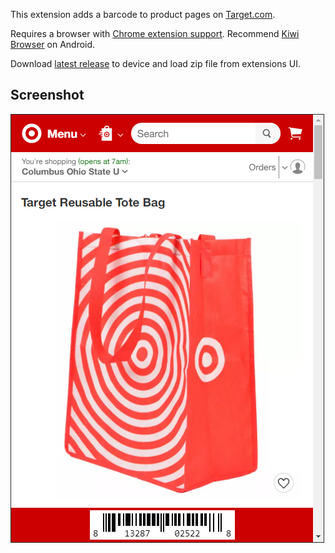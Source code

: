 This extension adds a barcode to product pages on [Target.com](https://target.com).

Requires a browser with [Chrome extension support](https://developer.chrome.com/docs/multidevice/faq/#does-chrome-for-android-support-apps-and-extensions). Recommend [Kiwi Browser](https://play.google.com/store/apps/details?id=com.kiwibrowser.browser) on Android.

Download [latest release](https://github.com/turtlemay-target/turtlemay-target/releases) to device and load zip file from extensions UI.

## Screenshot

![screenshot](/screenshot.png)
